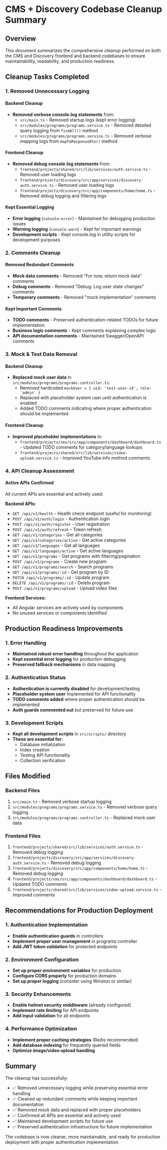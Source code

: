 # CMS + Discovery Codebase Cleanup Summary

## Overview
This document summarizes the comprehensive cleanup performed on both the CMS and Discovery frontend and backend codebases to ensure maintainability, readability, and production readiness.

## Cleanup Tasks Completed

### 1. Removed Unnecessary Logging

#### Backend Cleanup
- **Removed verbose console.log statements** from:
  - `src/main.ts` - Removed startup logs (kept error logging)
  - `src/modules/programs/programs.service.ts` - Removed detailed query logging from `findAll()` method
  - `src/modules/programs/programs.service.ts` - Removed verbose mapping logs from `mapToResponseDto()` method

#### Frontend Cleanup
- **Removed debug console.log statements** from:
  - `frontend/projects/shared/src/lib/services/auth.service.ts` - Removed user loading logs
  - `frontend/projects/discovery/src/app/services/discovery-auth.service.ts` - Removed user loading logs
  - `frontend/projects/discovery/src/app/components/home/home.ts` - Removed debug logging and filtering logs

#### Kept Essential Logging
- **Error logging** (`console.error`) - Maintained for debugging production issues
- **Warning logging** (`console.warn`) - Kept for important warnings
- **Development scripts** - Kept console.log in utility scripts for development purposes

### 2. Comments Cleanup

#### Removed Redundant Comments
- **Mock data comments** - Removed "For now, return mock data" comments
- **Debug comments** - Removed "Debug: Log user state changes" comments
- **Temporary comments** - Removed "mock implementation" comments

#### Kept Important Comments
- **TODO comments** - Preserved authentication-related TODOs for future implementation
- **Business logic comments** - Kept comments explaining complex logic
- **API documentation comments** - Maintained Swagger/OpenAPI comments

### 3. Mock & Test Data Removal

#### Backend Cleanup
- **Replaced mock user data** in `src/modules/programs/programs.controller.ts`:
  - Removed hardcoded `mockUser = { uid: 'test-user-id', role: 'admin' }`
  - Replaced with placeholder system user until authentication is enabled
  - Added TODO comments indicating where proper authentication should be implemented

#### Frontend Cleanup
- **Improved placeholder implementations** in:
  - `frontend/projects/cms/src/app/components/dashboard/dashboard.ts` - Updated TODO comments for category/language lookups
  - `frontend/projects/shared/src/lib/services/video-upload.service.ts` - Improved YouTube info method comments

### 4. API Cleanup Assessment

#### Active APIs Confirmed
All current APIs are essential and actively used:

**Backend APIs:**
- `GET /api/v1/health` - Health check endpoint (useful for monitoring)
- `POST /api/v1/auth/login` - Authentication login
- `POST /api/v1/auth/register` - User registration
- `POST /api/v1/auth/refresh` - Token refresh
- `GET /api/v1/categories` - Get all categories
- `GET /api/v1/categories/active` - Get active categories
- `GET /api/v1/languages` - Get all languages
- `GET /api/v1/languages/active` - Get active languages
- `GET /api/v1/programs` - Get programs with filtering/pagination
- `POST /api/v1/programs` - Create new program
- `GET /api/v1/programs/search` - Search programs
- `GET /api/v1/programs/:id` - Get program by ID
- `PATCH /api/v1/programs/:id` - Update program
- `DELETE /api/v1/programs/:id` - Delete program
- `POST /api/v1/programs/upload` - Upload video files

**Frontend Services:**
- All Angular services are actively used by components
- No unused services or components identified

## Production Readiness Improvements

### 1. Error Handling
- **Maintained robust error handling** throughout the application
- **Kept essential error logging** for production debugging
- **Preserved fallback mechanisms** in data mapping

### 2. Authentication Status
- **Authentication is currently disabled** for development/testing
- **Placeholder system user** implemented for API functionality
- **TODO comments added** where proper authentication should be implemented
- **Auth guards commented out** but preserved for future use

### 3. Development Scripts
- **Kept all development scripts** in `src/scripts/` directory
- **These are essential for**:
  - Database initialization
  - Index creation
  - Testing API functionality
  - Collection verification

## Files Modified

### Backend Files
1. `src/main.ts` - Removed verbose startup logging
2. `src/modules/programs/programs.service.ts` - Removed verbose query logging
3. `src/modules/programs/programs.controller.ts` - Replaced mock user data

### Frontend Files
1. `frontend/projects/shared/src/lib/services/auth.service.ts` - Removed debug logging
2. `frontend/projects/discovery/src/app/services/discovery-auth.service.ts` - Removed debug logging
3. `frontend/projects/discovery/src/app/components/home/home.ts` - Removed debug logging
4. `frontend/projects/cms/src/app/components/dashboard/dashboard.ts` - Updated TODO comments
5. `frontend/projects/shared/src/lib/services/video-upload.service.ts` - Improved comments

## Recommendations for Production Deployment

### 1. Authentication Implementation
- **Enable authentication guards** in controllers
- **Implement proper user management** in programs controller
- **Add JWT token validation** for protected endpoints

### 2. Environment Configuration
- **Set up proper environment variables** for production
- **Configure CORS properly** for production domains
- **Set up proper logging** (consider using Winston or similar)

### 3. Security Enhancements
- **Enable helmet security middleware** (already configured)
- **Implement rate limiting** for API endpoints
- **Add input validation** for all endpoints

### 4. Performance Optimization
- **Implement proper caching strategies** (Redis recommended)
- **Add database indexing** for frequently queried fields
- **Optimize image/video upload handling**

## Summary

The cleanup has successfully:
- ✅ Removed unnecessary logging while preserving essential error handling
- ✅ Cleaned up redundant comments while keeping important documentation
- ✅ Removed mock data and replaced with proper placeholders
- ✅ Confirmed all APIs are essential and actively used
- ✅ Maintained development scripts for future use
- ✅ Preserved authentication infrastructure for future implementation

The codebase is now cleaner, more maintainable, and ready for production deployment with proper authentication implementation.
